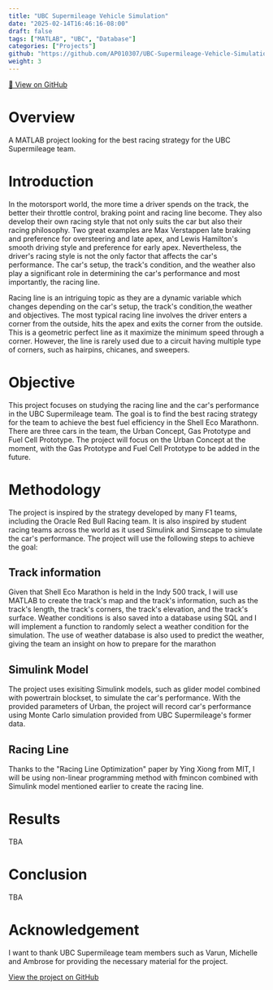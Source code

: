 ```yaml
---
title: "UBC Supermileage Vehicle Simulation"
date: "2025-02-14T16:46:16-08:00"
draft: false
tags: ["MATLAB", "UBC", "Database"]
categories: ["Projects"]
github: "https://github.com/AP010307/UBC-Supermileage-Vehicle-Simulation.git"
weight: 3
---
```


[🔗 View on GitHub]("https://github.com/AP010307/UBC-Supermileage-Vehicle-Simulation.git")


# Overview
A MATLAB project looking for the best racing strategy for the UBC Supermileage team. 

# Introduction
In the motorsport world, the more time a driver spends on the track, the better their throttle control, braking point and racing line become. They also develop their own racing style that not only suits the car but also their racing philosophy. Two great examples are Max Verstappen late braking and preference for oversteering and late apex, and Lewis Hamilton's smooth driving style and preference for early apex. Nevertheless, the driver's racing style is not the only factor that affects the car's performance. The car's setup, the track's condition, and the weather also play a significant role in determining the car's performance and most importantly, the racing line.

Racing line is an intriguing topic as they are a dynamic variable which changes depending on the car's setup, the track's condition,the weather and objectives. The most typical racing line involves the driver enters a corner from the outside, hits the apex and exits the corner from the outside. This is a geometric perfect line as it maximize the minimum speed through a corner. However, the line is rarely used due to a circuit having multiple type of corners, such as hairpins, chicanes, and sweepers. 

# Objective
This project focuses on studying the racing line and the car's performance in the UBC Supermileage team. The goal is to find the best racing strategy for the team to achieve the best fuel efficiency in the Shell Eco Marathonn. There are three cars in the team, the Urban Concept, Gas Prototype and Fuel Cell Prototype. The project will focus on the Urban Concept at the moment, with the Gas Prototype and Fuel Cell Prototype to be added in the future.

# Methodology
The project is inspired by the strategy developed by many F1 teams, including the Oracle Red Bull Racing team. It is also inspired by student racing teams across the world as it used Simulink and Simscape to simulate the car's performance. The project will use the following steps to achieve the goal:

## Track information
Given that Shell Eco Marathon is held in the Indy 500 track, I will use MATLAB to create the track's map and the track's information, such as the track's length, the track's corners, the track's elevation, and the track's surface. Weather conditions is also saved into a database using SQL and I will implement a function to randomly select a weather condition for the simulation. The use of weather database is also used to predict the weather, giving the team an insight on how to prepare for the marathon

## Simulink Model
The project uses exisiting Simulink models, such as glider model combined with powertrain blockset, to simulate the car's performance. With the provided parameters of Urban, the project will record car's performance using Monte Carlo simulation provided from UBC Supermileage's former data. 

## Racing Line
Thanks to the "Racing Line Optimization" paper by Ying Xiong from MIT, I will be using non-linear programming method with fmincon combined with Simulink model mentioned earlier to create the racing line.


# Results
TBA

# Conclusion
TBA

# Acknowledgement
I want to thank UBC Supermileage team members such as Varun, Michelle and Ambrose for providing the necessary material for the project.

[View the project on GitHub](https://github.com/AP010307/UBC-Supermileage-Vehicle-Simulation.git)